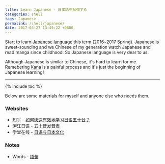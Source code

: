 ```yaml
---
title: Learn Japanese - 日本語を勉強する
categories: shell
tags: Japanese
permalink: /shell/japanese/
date: 2017-03-27 13:49:22 +0800
---
```


Start to learn [Japanese language](https://en.wikipedia.org/wiki/Japanese_language) this term (2016~2017 Spring). Japanese is sweet-sounding and we Chinese of my generation watch Japanese and read manga since childhood. So Japanese language is very dear to us.

Although Japanese is similar to Chinese, it's hard to learn for me. Remebering [Kana](https://en.wikipedia.org/wiki/Kana) is a painful process and it's just the beginning of Japanese learning!

<!--shoreline-->
---

{% include toc %}

Below are some materials for myself and anyone else who needs them.

### Websites

- 知乎 - [如何快速有效地学习日语五十音？](https://www.zhihu.com/question/20318161)
- 沪江日语 - [五十音发音表](http://jp.hjenglish.com/subject/pronounce/)
- 学堂在线 - [日语与日本文化](http://www.xuetangx.com/courses/course-v1:TsinghuaX+20220332X+2016_T1/about)

### Notes

- Words - [語彙](/shell/japanese/words)